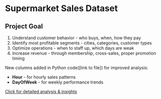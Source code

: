 # Supermarket Sales Dataset

## Project Goal

1. Understand customer behavior - who buys, when, how they pay
2. Identify most profitable segments - cities, categories, customer types
3. Optimize operations - when to staff up, which days are weak
4. Increase revenue - through membership, cross-sales, proper promotion timing


New columns added in Python code([link to file]) for improved analysis:
- **Hour** - for hourly sales patterns
- **DayOfWeek** - for weekly performance trends


[Click for detailed analysis & insights](https://lookerstudio.google.com/reporting/323fbfc5-ed9c-4eb8-81ff-72966199c084)
